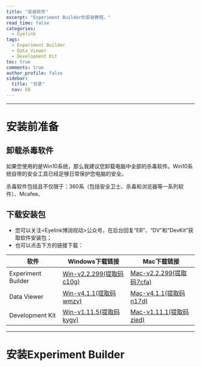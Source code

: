 ```yaml
---
title: "安装软件"
excerpt: "Experiment Builder的安装教程。"
read_time: false
categories:
  - Eyelink
tags:
  - Experiment Builder
  - Data Viewer
  - Development Kit
toc: true
comments: true
author_profile: false
sidebar:
  title: "目录"
  nav: EB
---
```


---

# 安装前准备

## 卸载杀毒软件

如果您使用的是Win10系统，那么我建议您卸载电脑中全部的杀毒软件。Win10系统自带的安全工具已经足够日常保护您电脑的安全。

杀毒软件包括且不仅限于：360系（包括安全卫士、杀毒和浏览器等一系列软件）、Mcafee、

## 下载安装包

* 您可以关注<Eyelink博润视动>公众号，在后台回复“EB”、“DV”和“DevKit”获取软件安装包；
* 也可以点击下方的链接下载：

| 软件 | Windows下载链接 | Mac下载链接 | 
| --- | --- | --- |   
| Experiment Builder | [Win-v2.2.299(提取码c10g)](https://pan.baidu.com/s/1rzwMpOJeR9PK6D6Oo3n01g) | [Mac-v2.2.299(提取码7cfa)](https://pan.baidu.com/s/14IqXism-ktX_qae_gzSUBQ) |
| Data Viewer | [Win-v4.1.1(提取码wmzv)](https://pan.baidu.com/s/1XVAxAzoMquc51H1V2VuxEQ) | [Mac-v4.1.1(提取码n17d)](https://pan.baidu.com/s/1ruGbGM8ZJq5oZBjIkiPczw) |
| Development Kit | [Win-v1.11.5(提取码kygv)](https://pan.baidu.com/s/1jSqjRoSd9DKps9_9Aj9qpw) | [Mac-v1.11.1(提取码zied)](https://pan.baidu.com/s/1LyIpUTbiKygrVL0mJjKBIQ) |

---

# 安装Experiment Builder

